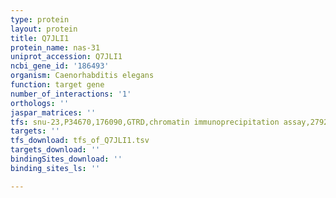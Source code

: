 ```yaml
---
type: protein
layout: protein
title: Q7JLI1
protein_name: nas-31
uniprot_accession: Q7JLI1
ncbi_gene_id: '186493'
organism: Caenorhabditis elegans
function: target gene
number_of_interactions: '1'
orthologs: ''
jaspar_matrices: ''
tfs: snu-23,P34670,176090,GTRD,chromatin immunoprecipitation assay,27924024%5Buid%5D,No
targets: ''
tfs_download: tfs_of_Q7JLI1.tsv
targets_download: ''
bindingSites_download: ''
binding_sites_ls: ''

---
```

